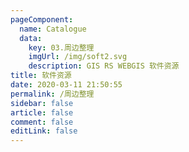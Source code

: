 ```yaml
---
pageComponent: 
  name: Catalogue
  data: 
    key: 03.周边整理
    imgUrl: /img/soft2.svg
    description: GIS RS WEBGIS 软件资源
title: 软件资源
date: 2020-03-11 21:50:55
permalink: /周边整理
sidebar: false
article: false
comment: false
editLink: false
---
```

